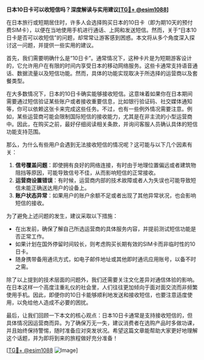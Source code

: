 **日本10日卡可以收短信吗？深度解读与实用建议[[TG💪+ @esim1088](https://t.me/s/esim1088)]**

在日本旅行或短期居住时，许多人会选择购买日本的10日卡（即为期10天的预付费SIM卡），以便在当地使用手机进行通话、上网和发送短信。然而，关于“日本10日卡是否可以收短信”的问题，却常常让游客感到困惑。本文将从多个角度深入探讨这一问题，并提供一些实用的建议。

首先，我们需要明确什么是“10日卡”。通常情况下，这种卡片是为短期游客设计的，它允许用户在有限的时间内享受日本的移动网络服务。这些卡通常支持语音通话、数据流量以及短信功能。然而，具体的功能实现取决于所选择的运营商以及套餐类型。

在大多数情况下，日本的10日卡确实能够接收短信。这意味着如果你在日本期间需要通过短信验证某些账户或者接收重要信息，比如银行验证码、社交媒体通知等，你可以依赖这张卡来完成这些任务。不过，也有一些例外情况需要注意。例如，某些运营商可能会限制国际短信的接收能力，尤其是在非主流的小型运营商中。因此，在购买之前，最好仔细阅读相关条款，并询问客服人员确认具体的短信功能支持范围。

那么，为什么有些用户会遇到无法接收短信的情况呢？这可能与以下几个因素有关：

1. **信号覆盖问题**：即使拥有良好的网络连接，有时由于地理位置偏远或者建筑物阻挡等原因，可能导致信号不佳，从而影响短信的正常接收。
2. **运营商设置错误**：有时候，运营商内部的技术故障或者人为失误也可能导致短信未能正确送达用户的设备上。
3. **账户状态异常**：如果用户的账户余额不足或者出现了其他异常状况，也会影响短信的接收。

为了避免上述问题的发生，建议采取以下措施：

- 在出发前，确保了解自己所选运营商的具体服务内容，并提前测试短信功能是否正常工作。
- 如果计划在国外停留时间较长，则考虑购买长期有效的SIM卡而非临时性的10日卡。
- 随身携带备用通讯方式，如电子邮件地址或其他即时通讯应用账号，以备不时之需。

除了以上提到的技术层面的问题外，我们还需要关注文化差异对通信体验的影响。在日本这样一个高度注重礼仪的社会里，人们往往更加倾向于面对面交流而非频繁使用手机。因此，即便你的10日卡能够顺利地发送和接收短信，也要注意适度使用，以免给他人造成不必要的困扰。

最后，让我们回顾一下本文的核心观点：日本10日卡通常是支持接收短信的，但具体情况因运营商而异。为了确保万无一失，建议消费者在选购产品时多做功课，并且始终保持警惕，随时准备应对突发状况。希望这篇文章能帮助大家更好地理解这个话题，并为即将到来的旅程做好充分准备！

[[TG💪+ @esim1088](https://t.me/s/esim1088) ![Image](https://i.postimg.cc/4NQfJmqS/Snipaste-2025-05-13-00-14-12.png)]